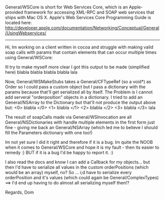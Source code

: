 General/WSCore is short for Web Services Core, which is an Apple-provided framework for accessing XML-RPC and SOAP web services that ships with Mac OS X. Apple's Web Services Core Programming Guide is located here: http://developer.apple.com/documentation/Networking/Conceptual/General/UsingWebservices/

----



Hi,
Im working on a client written in cocoa and struggle with making valid soap calls with params that contain elements that can occur multiple times using General/WSCore:

Ill try to make myself more clear
I got this output to be made (simplified here)
<order>
	<orderposition>blabla</orderposition>
	<orderposition>blabla</orderposition>
	<orderposition>blabla</orderposition>
	<orderposition>blabla</orderposition>
	<name>lala<name>
</order>

Now, General/WSMakeStubs takes a General/CFTypeRef (so a void*) as Order so I could pass a custom object but I pass a dictionary with the params because that'll get serialized all by itself. The Problem is I cannot add serveral "orderposition" objects in a dictionary. I tried to add an General/NSArray to the Dictionary but that'll not produce the output above but:
<order>
	<array length="4">
		<0>
			<orderposition>blabla</orderposition>
		</0>
		<1>
			<orderposition>blabla</orderposition>
		</1>
		<2>
			<orderposition>blabla</orderposition>
		</2>
		<3>
			<orderposition>blabla</orderposition>
		</3>
	</array>
	<name>lala<name>
</order>

The result of soapCalls made via General/WSInvocation are all General/NSDictionaries with handle multiple elements in the first form just fine - giving me back an General/NSArray (which led me to believe I should fill the Parameters dictionary with one too!)

Im not yet sure I did it right and therefore if it is a bug. Im quite the NOOB when it comes to General/WSCore and hope it is my fault - then its easier to remedy  :) BUT if it is a bug I'd be happy to report it. :)

I also read the docs and know I can add a Callback for my objects... but then I'd have to serialize all values in the custom orderPositions (which would be an array) myself, no? So ... i;d have to serialize every orderPosition and it's values (which could again be General/ComplexTypes)
==> I'd end up having to do almost all serializing myself then!?

Regards,
Dom